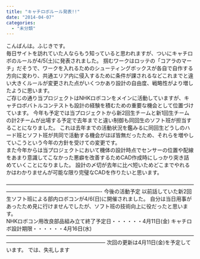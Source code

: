 ```yaml
---
title: "キャチロボルール発表!!"
date: "2014-04-07"
categories: 
  - "未分類"
---
```


こんばんは。ふじきです。  
毎日サイトを訪れていた人ならもう知っていると思われますが、ついにキャチロボのルールが4/5(土)に発表されました。 掴むワークはロッテの「コアラのマーチ」だそうで、ワークを入れるためのシューティングボックスが各自で自作する方向に変わり、共通エリア内に侵入するために条件が課されるなどこれまでと違い大きくルールが変更された点がいくつかあり設計の自由度、戦略性がより増したように思います。  
ご存じの通り当プロジェクトはNHKロボコンをメインに活動していますが、キャチロボバトルコンテストも設計の経験を積むための重要な機会として位置づけています。 今年も予定では当プロジェクトから新2回生チームと新1回生チームの計2チームが出場する予定で去年までと違い制御も同回生のソフト班が担当することになりました。 これは去年までの活動状況を鑑みるに同回生どうしのハード班とソフト班が共同で活動する機会がほぼ皆無だったため、それらを増やしていこうという今年の方針を受けての変更です。  
また今年からは当プロジェクトにおいて機体の設計時点でセンサーの位置や配線をあまり意識してこなかった悪癖を改善するためCAD作成時にしっかり突き詰めていくことになりました。 設計の〆切が去年に比べ短いためどこまでやれるかはわかりませんが可能な限り完璧なCADを作りたいと思います。

——————————————————————————————————————————————————————- 今後の活動予定 以前話していた新2回生ソフト班による部内ロボコンが4/6(日)に開催されました。 自分は当日用事があったため見に行けませんでしたが、ソフト班の技術向上に役だったと思います。  
NHKロボコン用改良部品組み立て終了予定日・・・・・・4月11日(金) キャチロボ設計期限・・・・・・4月16日(水) ——————————————————————————————————————————————————————— 次回の更新は4月11日(金)を予定しています。 では、失礼します

